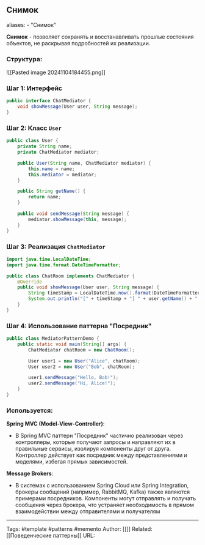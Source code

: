 ## Снимок

aliases: 
	- "Снимок"

**Снимок** - позволяет сохранять и восстанавливать прошлые состояния объектов, не раскрывая подробностей их реализации.

### Структура:
![[Pasted image 20241104184455.png]]


### Шаг 1: Интерфейс
```java
public interface ChatMediator {
    void showMessage(User user, String message);
}
```

### Шаг 2: Класс `User`

```java
public class User {
    private String name;
    private ChatMediator mediator;

    public User(String name, ChatMediator mediator) {
        this.name = name;
        this.mediator = mediator;
    }

    public String getName() {
        return name;
    }

    public void sendMessage(String message) {
        mediator.showMessage(this, message);
    }
}
```

### Шаг 3: Реализация `ChatMediator`

```java
import java.time.LocalDateTime;
import java.time.format.DateTimeFormatter;

public class ChatRoom implements ChatMediator {
    @Override
    public void showMessage(User user, String message) {
        String timeStamp = LocalDateTime.now().format(DateTimeFormatter.ofPattern("yyyy-MM-dd HH:mm:ss"));
        System.out.println("[" + timeStamp + "] " + user.getName() + ": " + message);
    }
}
```

### Шаг 4: Использование паттерна "Посредник"

```java
public class MediatorPatternDemo {
    public static void main(String[] args) {
        ChatMediator chatRoom = new ChatRoom();

        User user1 = new User("Alice", chatRoom);
        User user2 = new User("Bob", chatRoom);

        user1.sendMessage("Hello, Bob!");
        user2.sendMessage("Hi, Alice!");
    }
}
```
### Используется:

**Spring MVC (Model-View-Controller)**:
- В Spring MVC паттерн "Посредник" частично реализован через контроллеры, которые получают запросы и направляют их в правильные сервисы, изолируя компоненты друг от друга. Контроллер действует как посредник между представлениями и моделями, избегая прямых зависимостей.

**Message Brokers**:
- В системах с использованием Spring Cloud или Spring Integration, брокеры сообщений (например, RabbitMQ, Kafka) также являются примерами посредников. Компоненты могут отправлять и получать сообщения через брокера, что устраняет необходимость в прямом взаимодействии между отправителями и получателям

---
Tags: #template #patterns #memento
Author: [[]]
Related: [[Поведенческие паттерны]]
URL: 